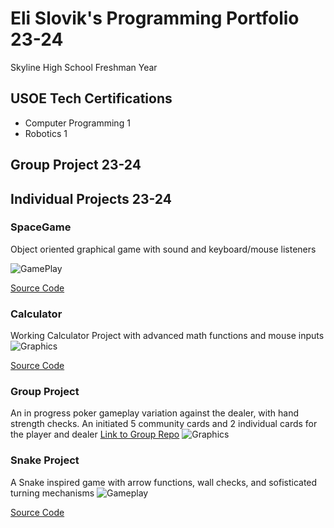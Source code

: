 # Eli Slovik's Programming Portfolio 23-24
 Skyline High School Freshman Year

## USOE Tech Certifications
* Computer Programming 1
* Robotics 1

## Group Project 23-24

## Individual Projects 23-24

### SpaceGame
Object oriented graphical game with sound and keyboard/mouse listeners

![GamePlay](https://github.com/EliSlovik/Programming1/blob/main/sg1.png?raw=true)

[Source Code](https://github.com/EliSlovik/Programming1/blob/main/src/Space_Game_FINAL.zip)

### Calculator
Working Calculator Project with advanced math functions and mouse inputs
![Graphics](https://github.com/EliSlovik/Programming1/blob/main/images/clc1.png?raw=true)

[Source Code](https://github.com/EliSlovik/Programming1/blob/main/src/Calculator_FINAL.zip)
### Group Project
An in progress poker gameplay variation against the dealer, with hand strength checks. An initiated 5 community cards and 2 individual cards for the player and dealer
[Link to Group Repo](https://github.com/EliSlovik/poker-i-barley-know-her)
![Graphics](https://github.com/EliSlovik/Programming1/blob/main/images/Screenshot%202024-05-06%20at%2011.24.07%20AM.png)
### Snake Project
A Snake inspired game with arrow functions, wall checks, and sofisticated turning mechanisms
![Gameplay](https://github.com/EliSlovik/Programming1/blob/main/images/Snake_Play)

[Source Code](https://github.com/EliSlovik/Snake-Game/blob/main/src/updatedmain.py)

